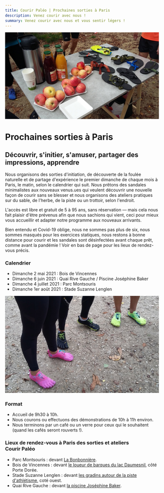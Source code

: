 ```yaml
---
title: Courir Paléo | Prochaines sorties à Paris
description: Venez courir avec nous !
summary: Venez courir avec nous et vous sentir légers !
---
```

![Courir Paleo](/assets/images/CourirPaleo_atelier_Bois-de-Vincennes_2017_table_1200px.jpg)
# Prochaines sorties à Paris

## Découvrir, s'initier, s'amuser, partager des impressions, apprendre

Nous organisons des sorties d'initiation, de découverte de la foulée naturelle et de partage d'expérience le premier dimanche de chaque mois à Paris, le matin, selon le calendrier qui suit.
Nous prêtons des sandales minimalistes aux nouveaux venus.ues qui veulent découvrir une nouvelle façon de courir sans se blesser et nous organisons des ateliers pratiques sur du sable, de l'herbe, de la piste ou un trottoir, selon l'endroit.

L'accès est libre et gratuit de 5 à 95 ans, sans réservation&nbsp;&mdash;&nbsp;mais cela nous fait plaisir d'être prévenus afin que nous sachions qui vient, ceci pour mieux vous accueillir et adapter notre programme aux nouveaux arrivants.

Bien entendu et Covid-19 oblige, nous ne sommes pas plus de six, nous sommes masqués pour les exercices statiques, nous restons à bonne distance pour courir et les sandales sont désinfectées avant chaque prêt, comme avant la pandémie&nbsp;!
Voir en bas de page pour les lieux de rendez-vous précis.​

### Calendrier
- Dimanche 2 mai 2021&nbsp;: Bois de Vincennes
- Dimanche 6 juin 2021&nbsp;: Quai Rive Gauche / Piscine Joséphine Baker
- Dimanche 4 juillet 2021&nbsp;: Parc Montsouris
- Dimanche 1er août 2021&nbsp;: Stade Suzanne Lenglen

![Courir Paleo](/assets/images/CourirPaleo_atelier_Bois-de-Vincennes_2017_VFF2_1200px.jpg)
### Format
- Accueil de 9h30 à 10h.
- Nous courons ou effectuons des démonstrations de 10h à 11h environ.
- Nous terminons par un café ou un verre pour ceux qui le souhaitent (quand les cafés seront rouverts&nbsp;!).

### Lieux de rendez-vous à Paris des sorties et ateliers Courir&nbsp;Paléo
- Parc Montsouris&nbsp;: devant [La Bonbonnière](https://goo.gl/maps/RUvVHuyTAXZ8Kg8XA).
- Bois de Vincennes&nbsp;: devant [le loueur de barques du lac Daumesnil](https://goo.gl/maps/cTo9py5b5GwrV8KC9), côté Porte Dorée.
- Stade Suzanne Lenglen&nbsp;: devant [les gradins autour de la piste d'athlétisme](https://goo.gl/maps/dx16s8HVGmrYxbMb8), coté ouest.
- Quai Rive Gauche&nbsp;: devant [la piscine Joséphine Baker](https://g.page/PiscineJosephineBaker?share).

